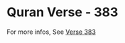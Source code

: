 # Quran Verse - 383 

For more infos, See [Verse 383](https://www.quranbookk.com/quran/search?q=383)